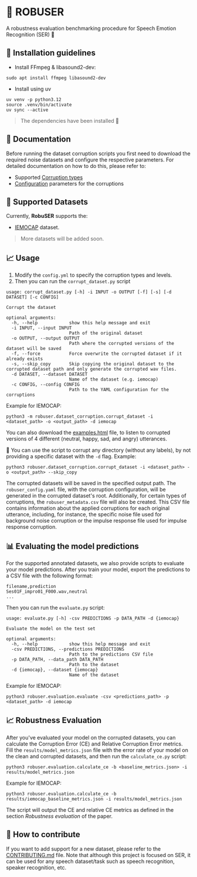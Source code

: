 # 💪 ROBUSER

A robustness evaluation benchmarking procedure for Speech Emotion Recognition (SER) 💬

## 💁 Installation guidelines

- Install FFmpeg & libasound2-dev:

```
sudo apt install ffmpeg libasound2-dev
```

- Install using uv

```
uv venv -p python3.12
source .venv/bin/activate
uv sync --active
```

> The dependencies have been installed 👏

## 📰 Documentation

Before running the dataset corruption scripts you first need to download the
required noise datasets and configure the respective parameters. For detailed
documentation on how to do this, please refer to:

- Supported [Corruption types](./docs/corruption_types.md)
- [Configuration](./docs/configuration.md) parameters for the corruptions

## 📑 Supported Datasets

Currently, **RobuSER** supports the:

- [IEMOCAP](https://sail.usc.edu/iemocap/iemocap_release.htm) dataset.

> More datasets will be added soon.

## 📈 Usage

1. Modify the `config.yml` to specify the corruption types and levels.
2. Then you can run the `corrupt_dataset.py` script

```
usage: corrupt_dataset.py [-h] -i INPUT -o OUTPUT [-f] [-s] [-d DATASET] [-c CONFIG]

Corrupt the dataset

optional arguments:
  -h, --help            show this help message and exit
  -i INPUT, --input INPUT
                        Path of the original dataset
  -o OUTPUT, --output OUTPUT
                        Path where the corrupted versions of the dataset will be saved
  -f, --force           Force overwrite the corrupted dataset if it already exists
  -s, --skip_copy       Skip copying the original dataset to the corrupted dataset path and only generate the corrupted wav files.
  -d DATASET, --dataset DATASET
                        Name of the dataset (e.g. iemocap)
  -c CONFIG, --config CONFIG
                        Path to the YAML configuration for the corruptions
```

Example for IEMOCAP:

```
python3 -m robuser.dataset_corruption.corrupt_dataset -i <dataset_path> -o <output_path> -d iemocap
```

You can also download the [examples.html](examples/examples.html) file, to listen to corrupted versions of 4
different (neutral, happy, sad, and angry) utterances.

🚨 You can use the script to corrupt any directory (without any labels), by not providing a specific dataset with
the `-d` flag. Example:

```
python3 robuser.dataset_corruption.corrupt_dataset -i <dataset_path> -o <output_path> --skip_copy
```

The corrupted datasets will be saved in the specified output path.
The `robuser_config.yaml` file, with the corruption configuration, will be generated in the
corrupted dataset's root. Additionally, for certain types of corruptions, the `robuser_metadata.csv` file will also be
created.
This CSV file contains information about the applied corruptions for each original utterance, including, for instance,
the specific noise file
used for background noise corruption or the impulse response file used for impulse response corruption.

## 📊 Evaluating the model predictions

For the supported annotated datasets, we also provide scripts to evaluate your model
predictions.
After you train your model, export the predictions to a CSV file with the following format:

```
filename,prediction
Ses01F_impro01_F000.wav,neutral
...
```

Then you can run the `evaluate.py` script:

```
usage: evaluate.py [-h] -csv PREDICTIONS -p DATA_PATH -d {iemocap}

Evaluate the model on the test set

optional arguments:
  -h, --help            show this help message and exit
  -csv PREDICTIONS, --predictions PREDICTIONS
                        Path to the predictions CSV file
  -p DATA_PATH, --data_path DATA_PATH
                        Path to the dataset
  -d {iemocap}, --dataset {iemocap}
                        Name of the dataset
```

Example for IEMOCAP:

```
python3 robuser.evaluation.evaluate -csv <predictions_path> -p <dataset_path> -d iemocap
```

## 📈 Robustness Evaluation

After you've evaluated your model on the corrupted datasets, you can calculate the Corruption Error (CE) and Relative
Corruption Error metrics.
Fill the `results/model_metrics.json` file with the error rate of your model on the clean and corrupted datasets, and then run
the `calculate_ce.py` script:

```
python3 robuser.evaluation.calculate_ce -b <baseline_metrics.json> -i results/model_metrics.json
```

Example for IEMOCAP:

```
python3 robuser.evaluation.calculate_ce -b results/iemocap_baseline_metrics.json -i results/model_metrics.json
```

The script will output the CE and relative CE metrics as defined in the section _Robustness evaluation_ of the paper.

## 📝 How to contribute

If you want to add support for a new dataset, please refer to the [CONTRIBUTING.md](./CONTRIBUTING.md) file.
Note that although this project is focused on SER, it can be used for any speech dataset/task such as speech
recognition, speaker recognition, etc.
